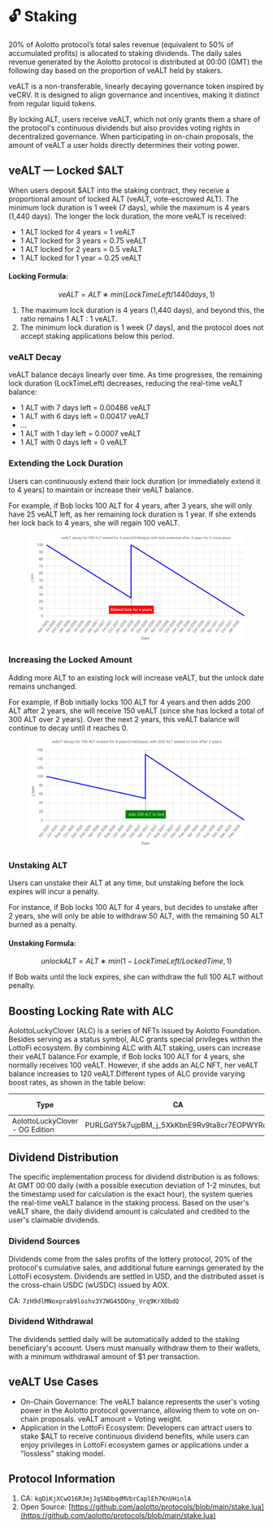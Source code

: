 # 🔓 Staking

20% of Aolotto protocol’s total sales revenue (equivalent to 50% of accumulated profits) is allocated to staking dividends. The daily sales revenue generated by the Aolotto protocol is distributed at 00:00 (GMT) the following day based on the proportion of veALT held by stakers.

veALT is a non-transferable, linearly decaying governance token inspired by veCRV. It is designed to align governance and incentives, making it distinct from regular liquid tokens.

By locking ALT, users receive veALT, which not only grants them a share of the protocol's continuous dividends but also provides voting rights in decentralized governance. When participating in on-chain proposals, the amount of veALT a user holds directly determines their voting power.

## veALT — Locked $ALT

When users deposit $ALT into the staking contract, they receive a proportional amount of locked ALT (veALT, vote-escrowed ALT). The minimum lock duration is 1 week (7 days), while the maximum is 4 years (1,440 days). The longer the lock duration, the more veALT is received:

* 1 ALT locked for 4 years = 1 veALT
* 1 ALT locked for 3 years = 0.75 veALT
* 1 ALT locked for 2 years = 0.5 veALT
* 1 ALT locked for 1 year = 0.25 veALT

#### Locking Formula:

$$
veALT=ALT∗min(LockTimeLeft/1440days,1)
$$

1. The maximum lock duration is 4 years (1,440 days), and beyond this, the ratio remains 1 ALT : 1 veALT.
2. The minimum lock duration is 1 week (7 days), and the protocol does not accept staking applications below this period.

### veALT Decay

veALT balance decays linearly over time. As time progresses, the remaining lock duration (LockTimeLeft) decreases, reducing the real-time veALT balance:

* 1 ALT with 7 days left = 0.00486 veALT
* 1 ALT with 6 days left = 0.00417 veALT
* …
* 1 ALT with 1 day left = 0.0007 veALT
* 1 ALT with 0 days left = 0 veALT

### **Extending the Lock Duration**

Users can continuously extend their lock duration (or immediately extend it to 4 years) to maintain or increase their veALT balance.

For example, if Bob locks 100 ALT for 4 years, after 3 years, she will only have 25 veALT left, as her remaining lock duration is 1 year. If she extends her lock back to 4 years, she will regain 100 veALT.

<figure><img src=".gitbook/assets/image (6).png" alt=""><figcaption></figcaption></figure>

### **Increasing the Locked Amount**

Adding more ALT to an existing lock will increase veALT, but the unlock date remains unchanged.

For example, if Bob initially locks 100 ALT for 4 years and then adds 200 ALT after 2 years, she will receive 150 veALT (since she has locked a total of 300 ALT over 2 years). Over the next 2 years, this veALT balance will continue to decay until it reaches 0.

<figure><img src=".gitbook/assets/vealt2.png" alt=""><figcaption></figcaption></figure>

### **Unstaking ALT**

Users can unstake their ALT at any time, but unstaking before the lock expires will incur a penalty.

For instance, if Bob locks 100 ALT for 4 years, but decides to unstake after 2 years, she will only be able to withdraw 50 ALT, with the remaining 50 ALT burned as a penalty.

#### Unstaking Formula:

$$
unlockALT=ALT∗min(1−LockTimeLeft/LockedTime,1)
$$

If Bob waits until the lock expires, she can withdraw the full 100 ALT without penalty.

## Boosting Locking Rate with ALC

AolottoLuckyClover (ALC) is a series of NFTs issued by Aolotto Foundation. Besides serving as a status symbol, ALC grants special privileges within the LottoFi ecosystem. By combining ALC with ALT staking, users can increase their veALT balance.For example, if Bob locks 100 ALT for 4 years, she normally receives 100 veALT. However, if she adds an ALC NFT, her veALT balance increases to 120 veALT.Different types of ALC provide varying boost rates, as shown in the table below:

<table><thead><tr><th>Type</th><th width="181.43359375">CA</th><th data-type="number">Total Supply</th><th width="111.7109375">Boost Rate</th><th>Acquisition Method</th></tr></thead><tbody><tr><td>AolottoLuckyClover - OG Edition</td><td>PURLGdY5k7ujpBM_j_5XkKbnE9Rv9ta8cr7EOPWYRqk</td><td>5000</td><td>0.2</td><td><a href="https://aopump.fun/#/trade/PURLGdY5k7ujpBM_j_5XkKbnE9Rv9ta8cr7EOPWYRqk">aopump.fun</a>, <a href="https://bazar.arweave.dev/#/asset/PURLGdY5k7ujpBM_j_5XkKbnE9Rv9ta8cr7EOPWYRqk">bazar</a></td></tr></tbody></table>

## Dividend Distribution

The specific implementation process for dividend distribution is as follows: At GMT 00:00 daily (with a possible execution deviation of 1-2 minutes, but the timestamp used for calculation is the exact hour), the system queries the real-time veALT balance in the staking process. Based on the user's veALT share, the daily dividend amount is calculated and credited to the user's claimable dividends.

### Dividend Sources

Dividends come from the sales profits of the lottery protocol, 20% of the protocol's cumulative sales, and additional future earnings generated by the LottoFi ecosystem. Dividends are settled in USD, and the distributed asset is the cross-chain USDC (wUSDC) issued by AOX.

CA: `7zH9dlMNoxprab9loshv3Y7WG45DOny_Vrq9KrXObdQ`

### Dividend Withdrawal

The dividends settled daily will be automatically added to the staking beneficiary's account. Users must manually withdraw them to their wallets, with a minimum withdrawal amount of $1 per transaction.

## veALT Use Cases

* On-Chain Governance: The veALT balance represents the user's voting power in the Aolotto protocol governance, allowing them to vote on on-chain proposals. veALT amount = Voting weight.
* Application in the LottoFi Ecosystem: Developers can attract users to stake $ALT to receive continuous dividend benefits, while users can enjoy privileges in LottoFi ecosystem games or applications under a "lossless" staking model.

## Protocol Information

1. CA:  `kqDiKjXCwO16RJmjJqSNDbqdMVbrCaplEh7KnUHinlA`
2. Open Source:  [https://github.com/aolotto/protocols/blob/main/stake.lua](https://github.com/aolotto/protocols/blob/main/stake.lua)

